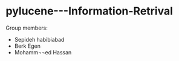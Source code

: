 # pylucene---Information-Retrival

Group members:
- Sepideh habibiabad
- Berk Egen
- Mohamm¬¬ed Hassan
